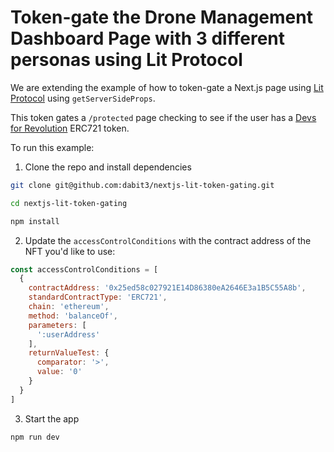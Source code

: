 # Token-gate the Drone Management Dashboard Page with 3 different personas using Lit Protocol


We are extending the example of how to token-gate a Next.js page using [Lit Protocol](https://developer.litprotocol.com/) using `getServerSideProps`.


This token gates a `/protected` page checking to see if the user has a [Devs for Revolution](https://etherscan.io/address/0x25ed58c027921e14d86380ea2646e3a1b5c55a8b) ERC721 token.

To run this example:

1. Clone the repo and install dependencies

```sh
git clone git@github.com:dabit3/nextjs-lit-token-gating.git

cd nextjs-lit-token-gating

npm install
```

2. Update the `accessControlConditions` with the contract address of the NFT you'd like to use:

```javascript
const accessControlConditions = [
  {
    contractAddress: '0x25ed58c027921E14D86380eA2646E3a1B5C55A8b',
    standardContractType: 'ERC721',
    chain: 'ethereum',
    method: 'balanceOf',
    parameters: [
      ':userAddress'
    ],
    returnValueTest: {
      comparator: '>',
      value: '0'
    }
  }
]
```

3. Start the app

```sh
npm run dev
```